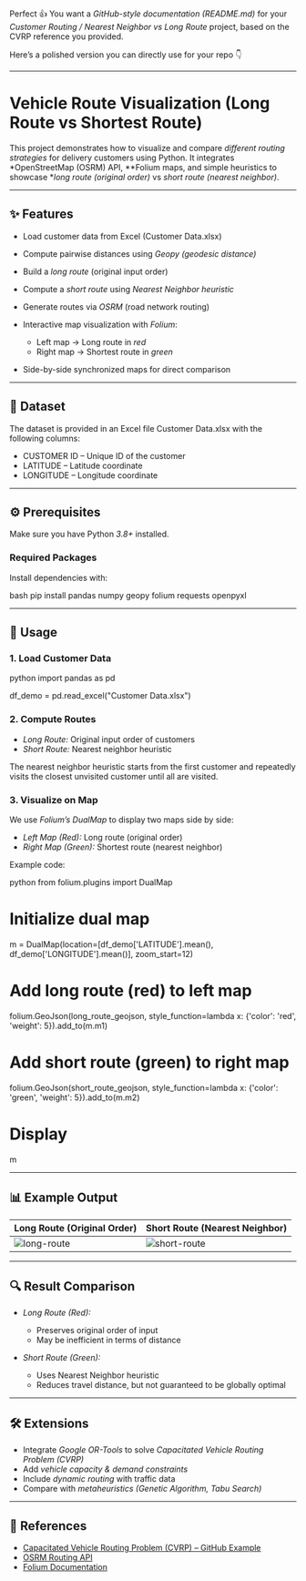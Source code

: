 Perfect 👍 You want a *GitHub-style documentation (README.md)* for your *Customer Routing / Nearest Neighbor vs Long Route* project, based on the CVRP reference you provided.

Here’s a polished version you can directly use for your repo 👇

---

# Vehicle Route Visualization (Long Route vs Shortest Route)

This project demonstrates how to visualize and compare *different routing strategies* for delivery customers using Python.
It integrates *OpenStreetMap (OSRM) API, **Folium maps, and simple heuristics to showcase **long route (original order)* vs *short route (nearest neighbor)*.

---

## ✨ Features

* Load customer data from Excel (Customer Data.xlsx)
* Compute pairwise distances using *Geopy (geodesic distance)*
* Build a *long route* (original input order)
* Compute a *short route* using *Nearest Neighbor heuristic*
* Generate routes via *OSRM* (road network routing)
* Interactive map visualization with *Folium*:

  * Left map → Long route in *red*
  * Right map → Shortest route in *green*
* Side-by-side synchronized maps for direct comparison

---

## 📂 Dataset

The dataset is provided in an Excel file Customer Data.xlsx with the following columns:

* CUSTOMER ID – Unique ID of the customer
* LATITUDE – Latitude coordinate
* LONGITUDE – Longitude coordinate

---

## ⚙ Prerequisites

Make sure you have Python *3.8+* installed.

### Required Packages

Install dependencies with:

bash
pip install pandas numpy geopy folium requests openpyxl


---

## 🚀 Usage

### 1. Load Customer Data

python
import pandas as pd

df_demo = pd.read_excel("Customer Data.xlsx")


### 2. Compute Routes

* *Long Route:* Original input order of customers
* *Short Route:* Nearest neighbor heuristic

The nearest neighbor heuristic starts from the first customer and repeatedly visits the closest unvisited customer until all are visited.

### 3. Visualize on Map

We use *Folium’s DualMap* to display two maps side by side:

* *Left Map (Red):* Long route (original order)
* *Right Map (Green):* Shortest route (nearest neighbor)

Example code:

python
from folium.plugins import DualMap

# Initialize dual map
m = DualMap(location=[df_demo['LATITUDE'].mean(), df_demo['LONGITUDE'].mean()],
            zoom_start=12)

# Add long route (red) to left map
folium.GeoJson(long_route_geojson,
    style_function=lambda x: {'color': 'red', 'weight': 5}).add_to(m.m1)

# Add short route (green) to right map
folium.GeoJson(short_route_geojson,
    style_function=lambda x: {'color': 'green', 'weight': 5}).add_to(m.m2)

# Display
m


---

## 📊 Example Output

| Long Route (Original Order)        | Short Route (Nearest Neighbor)       |
| ---------------------------------- | ------------------------------------ |
| ![long-route](docs/long_route.png) | ![short-route](docs/short_route.png) |

---

## 🔍 Result Comparison

* *Long Route (Red):*

  * Preserves original order of input
  * May be inefficient in terms of distance
* *Short Route (Green):*

  * Uses Nearest Neighbor heuristic
  * Reduces travel distance, but not guaranteed to be globally optimal

---

## 🛠 Extensions

* Integrate *Google OR-Tools* to solve *Capacitated Vehicle Routing Problem (CVRP)*
* Add *vehicle capacity & demand constraints*
* Include *dynamic routing* with traffic data
* Compare with *metaheuristics (Genetic Algorithm, Tabu Search)*

---

## 📖 References

* [Capacitated Vehicle Routing Problem (CVRP) – GitHub Example](https://github.com/ngchunlong279645/Capacitated-Vehicle-Routing-Problem-CVRP-)
* [OSRM Routing API](http://project-osrm.org/)
* [Folium Documentation](https://python-visualization.github.io/folium/)

